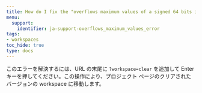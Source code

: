 ```yaml
---
title: How do I fix the "overflows maximum values of a signed 64 bits integer" error?
menu:
  support:
    identifier: ja-support-overflows_maximum_values_error
tags:
- workspaces
toc_hide: true
type: docs
---
```


このエラーを解決するには、URL の末尾に `?workspace=clear` を追加して Enter キーを押してください。この操作により、プロジェクト ページのクリアされたバージョンの workspace に移動します。
